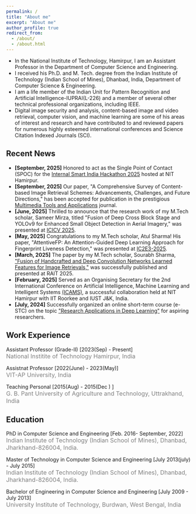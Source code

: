 ```yaml
---
permalink: /
title: "About me"
excerpt: "About me"
author_profile: true
redirect_from: 
  - /about/
  - /about.html
---
```


* In the National Institute of Technology, Hamirpur, I am an Assistant Professor in the Department of Computer Science and Engineering.
* I received his Ph.D. and M. Tech. degree from the Indian Institute of Technology (Indian School of Mines), Dhanbad, India, Department of Computer Science & Engineering.
* I am a life member of the Indian Unit for Pattern Recognition and Artificial Intelligence-IUPRAI(L-226) and a member of several other technical professional organizations, including IEEE.
* Digital image security and analysis, content-based image and video retrieval, computer vision, and machine learning are some of his areas of interest and research and have contributed to and reviewed papers for numerous highly esteemed international conferences and Science Citation Indexed Journals (SCI).

## Recent News 
* **[September, 2025]** Honored to act as the Single Point of Contact (SPOC) for the <a href="https://www.sih.gov.in/">Internal Smart India Hackathon 2025</a> hosted at NIT Hamirpur.
* **[September, 2025]** Our paper, "A Comprehensive Survey of Content-based Image Retrieval Schemes: Advancements, Challenges, and Future Directions," has been accepted for publication in the prestigious <a href="https://link.springer.com/journal/11042">Multimedia Tools and Applications</a> journal. 
* **[June, 2025]** Thrilled to announce that the research work of my M.Tech scholar, Sameer Mirza, titled "Fusion of Deep Cross Block Stage and YOLOv9 for Enhanced Small Object Detection in Aerial Imagery," was presented at <a href="https://www.scrs.in/conference/icivc2025">ICICV 2025</a>.
* **[May, 2025]** Congratulations to my M.Tech scholar, Atul Sharma! His paper, "AttentiveFP: An Attention-Guided Deep Learning Approach for Fingerprint Liveness Detection," was presented at <a href="https://academicalerts.org/events/2025-IC2E3-2">IC2E3-2025</a>.
* **[March, 2025]** The paper by my M.Tech scholar, Sourabh Sharma, <a href="https://ieeexplore.ieee.org/abstract/document/11088972?casa_token=_qW7835jtY8AAAAA:hceHVmNskVVdDmLfkUJbzOx_ETXb47wARyo-HW3XGm9QowaVFn5i6l2Vmkqe6KR3JIw-eusXtsQ">"Fusion of Handcrafted and Deep Convolution Networks Learned Features for Image Retrievals,"</a> was successfully published and presented at RAIT 2025. 
* **[February, 2025]** Served as an Organising Secretary for the 2nd International Conference on Artificial Intelligence, Machine Learning and Intelligent Systems <a href="https://sites.google.com/nith.ac.in/icams2025/home">(ICAMS)</a>, a successful collaboration held at NIT Hamirpur with IIT Roorkee and IUST J&K, India.
* **[July, 2024]** Successfully organized an online short-term course (e-STC) on the topic <a href="https://nith.ac.in/uploads/topics/estc-csed17177438577130.pdf">"Research Applications in Deep Learning"</a> for aspiring researchers.

## Work Experience
<p class="common_list bullet_list edu_list"> Assistant Professor (Grade-II) [2023(Sep) - Present]
<br><font size="3" color="gray"> National Institite of Technology Hamirpur, India</font>
</p>
<p class="common_list bullet_list edu_list"> Assistnat Professor [2022(June) - 2023(May)]
<br><font size="3" color="gray"> VIT-AP University, India</font>
</p>
<p class="common_list bullet_list edu_list"> Teaching Personal [2015(Aug) - 2015(Dec ) ]
<br><font size="3" color="gray">G. B. Pant University of Agriculture and Technology, Uttrakhand, India</font>
</p>


## Education

<p class="common_list bullet_list edu_list"> PhD in Computer Science and Engineering [Feb. 2016- September, 2022]
<br><font size="3" color="gray"> Indian Institute of Technology (Indian School of Mines), Dhanbad, Jharkhand-826004, India.</font>
</p>
<p class="common_list bullet_list edu_list"> Master of Technology in Computer Science and Engineering [July 2013(july) - July 2015]
<br><font size="3" color="gray"> Indian Institute of Technology (Indian School of Mines), Dhanbad, Jharkhand-826004, India.</font>
</p>
<p class="common_list bullet_list edu_list"> Bachelor of Engineering in Computer Science and Engineering [July 2009 - July 2013]
<br><font size="3" color="gray"> University Institute of Technology, Burdwan, West Bengal, India</font>
</p>
